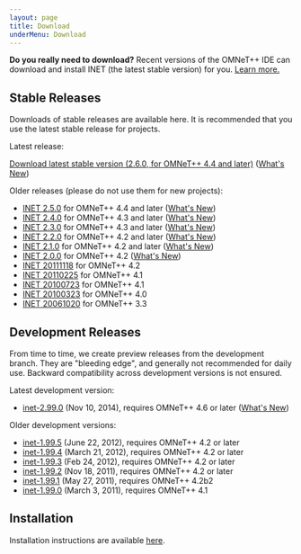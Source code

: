 ```yaml
---
layout: page
title: Download
underMenu: Download
---
```


<div class="alert alert-warning">
<b>Do you really need to download?</b> Recent versions of the OMNeT++ IDE can download and install INET (the latest stable version) for you. <a href="Installation.html">Learn more.</a>
</div>

## Stable Releases

Downloads of stable releases are available here. It is recommended that you use the latest stable release for projects.

Latest release:

<a class="btn btn-primary" href="http://omnetpp.org/download/contrib/models/inet-2.6-src.tgz">Download latest stable version (2.6.0, for OMNeT++ 4.4 and later)</a> ([What's New](https://github.com/inet-framework/inet/blob/v2.6.0/WHATSNEW))

Older releases (please do not use them for new projects):

*   [INET 2.5.0][1] for OMNeT++ 4.4 and later ([What's New][2])
*   [INET 2.4.0][3] for OMNeT++ 4.3 and later ([What's New][4])
*   [INET 2.3.0][5] for OMNeT++ 4.3 and later ([What's New][6])
*   [INET 2.2.0][7] for OMNeT++ 4.2 and later ([What's New][8])
*   [INET 2.1.0][9] for OMNeT++ 4.2 and later ([What's New][10])
*   [INET 2.0.0][11] for OMNeT++ 4.2 ([What's New][12])
*   [INET 20111118][13] for OMNeT++ 4.2
*   [INET 20110225][14] for OMNeT++ 4.1
*   [INET 20100723][15] for OMNeT++ 4.1
*   [INET 20100323][16] for OMNeT++ 4.0
*   [INET 20061020][17] for OMNeT++ 3.3

## Development Releases

From time to time, we create preview releases from the development branch. They are "bleeding edge", and generally not recommended for daily use. Backward compatibility across development versions is not ensured.

Latest development version:

*   [inet-2.99.0][18] (Nov 10, 2014), requires OMNeT++ 4.6 or later ([What's New][19])

Older development versions:

*   [inet-1.99.5][20] (June 22, 2012), requires OMNeT++ 4.2 or later
*   [inet-1.99.4][21] (March 21, 2012), requires OMNeT++ 4.2 or later
*   [inet-1.99.3][22] (Feb 24, 2012), requires OMNeT++ 4.2 or later
*   [inet-1.99.2][23] (Nov 18, 2011), requires OMNeT++ 4.2 or later
*   [inet-1.99.1][24] (May 27, 2011), requires OMNeT++ 4.2b2
*   [inet-1.99.0][25] (March 3, 2011), requires OMNeT++ 4.1

## Installation

Installation instructions are available [here](Installation.html).

 [1]: http://omnetpp.org/download/contrib/models/inet-2.5.0-src.tgz
 [2]: https://github.com/inet-framework/inet/blob/v2.5.0/WHATSNEW
 [3]: http://omnetpp.org/download/contrib/models/inet-2.4.0-src.tgz
 [4]: https://github.com/inet-framework/inet/blob/v2.4.0/WHATSNEW
 [5]: http://omnetpp.org/download/contrib/models/inet-2.3.0-src.tgz
 [6]: https://github.com/inet-framework/inet/blob/v2.3.0/WHATSNEW
 [7]: http://omnetpp.org/download/contrib/models/inet-2.2.0-src.tgz
 [8]: https://github.com/inet-framework/inet/blob/v2.2.0/WHATSNEW
 [9]: http://omnetpp.org/download/contrib/models/inet-2.1.0-src.tgz
 [10]: https://github.com/inet-framework/inet/blob/v2.1.0/WHATSNEW
 [11]: http://omnetpp.org/download/contrib/models/inet-2.0.0-src.tgz
 [12]: https://github.com/inet-framework/inet/blob/v2.0.0/WHATSNEW
 [13]: http://omnetpp.org/download/contrib/models/inet-20111118-src.tgz
 [14]: http://omnetpp.org/download/contrib/models/inet-20110225-src.tgz
 [15]: http://omnetpp.org/download/contrib/models/inet-20100723-src.tgz
 [16]: http://omnetpp.org/download/contrib/models/inet-20100323-src.tgz
 [17]: http://omnetpp.org/download/contrib/models/INET-20061020-src.tgz
 [18]: http://omnetpp.org/download/contrib/models/inet-2.99.0-src.tgz
 [19]: https://github.com/inet-framework/inet/blob/v2.99.0/WHATSNEW
 [20]: http://omnetpp.org/download/contrib/models/inet-1.99.5-development-afc401a-src.tgz
 [21]: http://omnetpp.org/download/contrib/models/inet-1.99.4-development-03d5d15-src.tgz
 [22]: http://omnetpp.org/download/contrib/models/inet-1.99.3-development-063d92e-src.tgz
 [23]: http://omnetpp.org/download/contrib/models/inet-1.99.2-unstable-6660961-src.tgz
 [24]: http://omnetpp.org/download/contrib/models/inet-1.99.1-unstable-4f9f16b-src.tgz
 [25]: http://omnetpp.org/download/contrib/models/inet-1.99.0-unstable-86c336f-src.tgz
